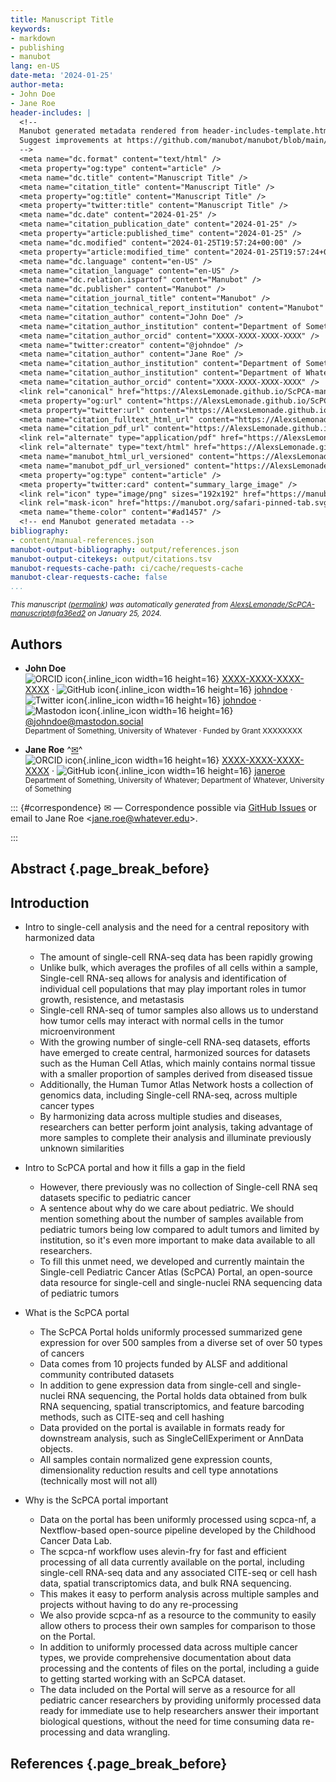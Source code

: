 ```yaml
---
title: Manuscript Title
keywords:
- markdown
- publishing
- manubot
lang: en-US
date-meta: '2024-01-25'
author-meta:
- John Doe
- Jane Roe
header-includes: |
  <!--
  Manubot generated metadata rendered from header-includes-template.html.
  Suggest improvements at https://github.com/manubot/manubot/blob/main/manubot/process/header-includes-template.html
  -->
  <meta name="dc.format" content="text/html" />
  <meta property="og:type" content="article" />
  <meta name="dc.title" content="Manuscript Title" />
  <meta name="citation_title" content="Manuscript Title" />
  <meta property="og:title" content="Manuscript Title" />
  <meta property="twitter:title" content="Manuscript Title" />
  <meta name="dc.date" content="2024-01-25" />
  <meta name="citation_publication_date" content="2024-01-25" />
  <meta property="article:published_time" content="2024-01-25" />
  <meta name="dc.modified" content="2024-01-25T19:57:24+00:00" />
  <meta property="article:modified_time" content="2024-01-25T19:57:24+00:00" />
  <meta name="dc.language" content="en-US" />
  <meta name="citation_language" content="en-US" />
  <meta name="dc.relation.ispartof" content="Manubot" />
  <meta name="dc.publisher" content="Manubot" />
  <meta name="citation_journal_title" content="Manubot" />
  <meta name="citation_technical_report_institution" content="Manubot" />
  <meta name="citation_author" content="John Doe" />
  <meta name="citation_author_institution" content="Department of Something, University of Whatever" />
  <meta name="citation_author_orcid" content="XXXX-XXXX-XXXX-XXXX" />
  <meta name="twitter:creator" content="@johndoe" />
  <meta name="citation_author" content="Jane Roe" />
  <meta name="citation_author_institution" content="Department of Something, University of Whatever" />
  <meta name="citation_author_institution" content="Department of Whatever, University of Something" />
  <meta name="citation_author_orcid" content="XXXX-XXXX-XXXX-XXXX" />
  <link rel="canonical" href="https://AlexsLemonade.github.io/ScPCA-manuscript/" />
  <meta property="og:url" content="https://AlexsLemonade.github.io/ScPCA-manuscript/" />
  <meta property="twitter:url" content="https://AlexsLemonade.github.io/ScPCA-manuscript/" />
  <meta name="citation_fulltext_html_url" content="https://AlexsLemonade.github.io/ScPCA-manuscript/" />
  <meta name="citation_pdf_url" content="https://AlexsLemonade.github.io/ScPCA-manuscript/manuscript.pdf" />
  <link rel="alternate" type="application/pdf" href="https://AlexsLemonade.github.io/ScPCA-manuscript/manuscript.pdf" />
  <link rel="alternate" type="text/html" href="https://AlexsLemonade.github.io/ScPCA-manuscript/v/fa36ed255b53d40e32346d7c8f782314c94e0383/" />
  <meta name="manubot_html_url_versioned" content="https://AlexsLemonade.github.io/ScPCA-manuscript/v/fa36ed255b53d40e32346d7c8f782314c94e0383/" />
  <meta name="manubot_pdf_url_versioned" content="https://AlexsLemonade.github.io/ScPCA-manuscript/v/fa36ed255b53d40e32346d7c8f782314c94e0383/manuscript.pdf" />
  <meta property="og:type" content="article" />
  <meta property="twitter:card" content="summary_large_image" />
  <link rel="icon" type="image/png" sizes="192x192" href="https://manubot.org/favicon-192x192.png" />
  <link rel="mask-icon" href="https://manubot.org/safari-pinned-tab.svg" color="#ad1457" />
  <meta name="theme-color" content="#ad1457" />
  <!-- end Manubot generated metadata -->
bibliography:
- content/manual-references.json
manubot-output-bibliography: output/references.json
manubot-output-citekeys: output/citations.tsv
manubot-requests-cache-path: ci/cache/requests-cache
manubot-clear-requests-cache: false
...
```







<small><em>
This manuscript
([permalink](https://AlexsLemonade.github.io/ScPCA-manuscript/v/fa36ed255b53d40e32346d7c8f782314c94e0383/))
was automatically generated
from [AlexsLemonade/ScPCA-manuscript@fa36ed2](https://github.com/AlexsLemonade/ScPCA-manuscript/tree/fa36ed255b53d40e32346d7c8f782314c94e0383)
on January 25, 2024.
</em></small>



## Authors



+ **John Doe**
  <br>
    ![ORCID icon](images/orcid.svg){.inline_icon width=16 height=16}
    [XXXX-XXXX-XXXX-XXXX](https://orcid.org/XXXX-XXXX-XXXX-XXXX)
    · ![GitHub icon](images/github.svg){.inline_icon width=16 height=16}
    [johndoe](https://github.com/johndoe)
    · ![Twitter icon](images/twitter.svg){.inline_icon width=16 height=16}
    [johndoe](https://twitter.com/johndoe)
    · ![Mastodon icon](images/mastodon.svg){.inline_icon width=16 height=16}
    [\@johndoe@mastodon.social](https://mastodon.social/@johndoe)
    <br>
  <small>
     Department of Something, University of Whatever
     · Funded by Grant XXXXXXXX
  </small>

+ **Jane Roe**
  ^[✉](#correspondence)^<br>
    ![ORCID icon](images/orcid.svg){.inline_icon width=16 height=16}
    [XXXX-XXXX-XXXX-XXXX](https://orcid.org/XXXX-XXXX-XXXX-XXXX)
    · ![GitHub icon](images/github.svg){.inline_icon width=16 height=16}
    [janeroe](https://github.com/janeroe)
    <br>
  <small>
     Department of Something, University of Whatever; Department of Whatever, University of Something
  </small>


::: {#correspondence}
✉ — Correspondence possible via [GitHub Issues](https://github.com/AlexsLemonade/ScPCA-manuscript/issues)
or email to
Jane Roe \<jane.roe@whatever.edu\>.


:::


## Abstract {.page_break_before}




## Introduction

- Intro to single-cell analysis and the need for a central repository with harmonized data
  - The amount of single-cell RNA-seq data has been rapidly growing
  - Unlike bulk, which averages the profiles of all cells within a sample, Single-cell RNA-seq allows for analysis and identification of individual cell populations that may play important roles in tumor growth, resistence, and metastasis
  - Single-cell RNA-seq of tumor samples also allows us to understand how tumor cells may interact with normal cells in the tumor microenvironment
  - With the growing number of single-cell RNA-seq datasets, efforts have emerged to create central, harmonized sources for datasets such as the Human Cell Atlas, which mainly contains normal tissue with a smaller proportion of samples derived from diseased tissue
  - Additionally, the Human Tumor Atlas Network hosts a collection of genomics data, including Single-cell RNA-seq, across multiple cancer types
  - By harmonizing data across multiple studies and diseases, researchers can better perform joint analysis, taking advantage of more samples to complete their analysis and illuminate previously unknown similarities

- Intro to ScPCA portal and how it fills a gap in the field
  - However, there previously was no collection of Single-cell RNA seq datasets specific to pediatric cancer
  - A sentence about why do we care about pediatric. We should mention something about the number of samples available from pediatric tumors being low compared to adult tumors and limited by institution, so it's even more important to make data available to all researchers.
  - To fill this unmet need, we developed and currently maintain the Single-cell Pediatric Cancer Atlas (ScPCA) Portal, an open-source data resource for single-cell and single-nuclei RNA sequencing data of pediatric tumors


- What is the ScPCA portal
  - The ScPCA Portal holds uniformly processed summarized gene expression for over 500 samples from a diverse set of over 50 types of cancers
  - Data comes from 10 projects funded by ALSF and additional community contributed datasets
  - In addition to gene expression data from single-cell and single-nuclei RNA sequencing, the Portal holds data obtained from bulk RNA sequencing, spatial transcriptomics, and feature barcoding methods, such as CITE-seq and cell hashing
  - Data provided on the portal is available in formats ready for downstream analysis, such as SingleCellExperiment or AnnData objects.
  - All samples contain normalized gene expression counts, dimensionality reduction results and cell type annotations (technically most will not all)


- Why is the ScPCA portal important
  - Data on the portal has been uniformly processed using scpca-nf, a Nextflow-based open-source pipeline developed by the Childhood Cancer Data Lab.
  - The scpca-nf workflow uses alevin-fry for fast and efficient processing of all data currently available on the portal, including single-cell RNA-seq data and any associated CITE-seq or cell hash data, spatial transcriptomics data, and bulk RNA sequencing.
  - This makes it easy to perform analysis across multiple samples and projects without having to do any re-processing
  - We also provide scpca-nf as a resource to the community to easily allow others to process their own samples for comparison to those on the Portal.
  - In addition to uniformly processed data across multiple cancer types, we provide comprehensive documentation about data processing and the contents of files on the portal, including a guide to getting started working with an ScPCA dataset.
  - The data included on the Portal will serve as a resource for all pediatric cancer researchers by providing uniformly processed data ready for immediate use to help researchers answer their important biological questions, without the need for time consuming data re-processing and data wrangling.


## References {.page_break_before}

<!-- Explicitly insert bibliography here -->
<div id="refs"></div>

